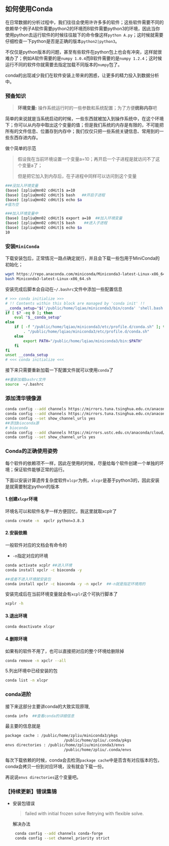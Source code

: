 ## 如何使用Conda

在日常数据的分析过程中，我们往往会使用许许多多的软件；这些软件需要不同的依赖举个例子A软件需要python2的环境而B软件需要python3的环境，因此当你使用python去运行软件的时候往往敲下的命令像这样`python A.py`；这时候就需要仔细检查一下python是否是正确的版本`python2|python3`。

不仅仅是python版本的问题，甚至有些软件在python包上也会有冲突，这样就很难办了；例如A软件需要的是`numpy 1.0.4`而B软件需要的是`numpy 1.2.4`；这时候运行不同的软件你就需要去指定加载不同版本的`numpy`包了。

conda的出现减少我们在软件安装上带来的困惑，让更多的精力投入到数据分析中。

### 预备知识

>  **环境变量:** 操作系统运行时的一些参数和系统配置；为了方便**统称内存**吧

简单的来说就是当系统启动的时候，一些东西就被加入到操作系统中，在这个环境下；你可以从内存中取出这个变量的值；但是我们系统的内存是有限的，不可能把所有的文件信息、位置存到内存中；我们仅仅只把一些系统关键信息、常用到的一些东西存进内存。

做个简单的示范

> 假设我在当前环境设置一个变量a=10；再开启一个子进程是就访问不了这个变量a了；
>
> 但是把它加入到内存后，在子进程中同样可以访问到这个变量

```bash
###没加入环境变量
(base) [zpliu@mn02 cdHit]$ a=10
(base) [zpliu@mn02 cdHit]$ bash   ##开启子进程
(base) [zpliu@mn02 cdHit]$ echo $a
#值为空

###加入环境变量中
(base) [zpliu@mn02 cdHit]$ export a=10  ##加入环境变量
(base) [zpliu@mn02 cdHit]$ bash    ##进入子进程
(base) [zpliu@mn02 cdHit]$ echo $a
10

```

### 安装`MiniConda`

下载安装包后，正常情况一路点确定就行，并且会下载一些包用于MiniConda的初始化；

```bash
wget https://repo.anaconda.com/miniconda/Miniconda3-latest-Linux-x86_64.sh
bash Miniconda3-latest-Linux-x86_64.sh
```

安装完成后脚本会自动在`~/.bashrc`文件中添加一些配置信息

```bash
# >>> conda initialize >>>
# !! Contents within this block are managed by 'conda init' !!
__conda_setup="$('/public/home/lqiao/miniconda3/bin/conda' 'shell.bash' 'hook' 2> /dev/null)"
if [ $? -eq 0 ]; then
    eval "$__conda_setup"
else
    if [ -f "/public/home/lqiao/miniconda3/etc/profile.d/conda.sh" ]; then
        . "/public/home/lqiao/miniconda3/etc/profile.d/conda.sh"
    else
        export PATH="/public/home/lqiao/miniconda3/bin:$PATH"
    fi
fi
unset __conda_setup
# <<< conda initialize <<<
```

接下来只需要重新加载一下配置文件就可以使用`conda`了

```bash
##重新加载bashrc文件
source  ~/.bashrc
```

### 添加清华镜像源

```bash
conda config --add channels https://mirrors.tuna.tsinghua.edu.cn/anaconda/pkgs/free/  
conda config --add channels https://mirrors.tuna.tsinghua.edu.cn/anaconda/pkgs/main/  
conda config --set show_channel_urls yes  
##添加bioconda源
# bioconda
conda config --add channels https://mirrors.ustc.edu.cn/anaconda/cloud/bioconda/
conda config --set show_channel_urls yes
```

### Conda的正确使用姿势

每个软件的依赖项不一样，因此在使用的时候，尽量给每个软件创建一个单独的环境；保证软件能够正常的运行。

下面以安装计算遗传复杂度软件`xlcpr`为例，`xlcpr`是基于python3的，因此安装是就需要制定python的版本

#### 1.创建`xlcpr`环境

环境名可以和软件名字一样方便回忆，我这里就取xcplr了

```bash
conda create -n  xpclr python=3.8.3
```

#### 2.安装依赖

一般软件对应的文档会有命令的

+ `-n`指定对应的环境

```bash
conda activate xcplr ##进入环境
conda install xpclr -c bioconda -y

##或者不进入环境就安装包
conda install xpclr -c bioconda -y -n xpclr  ##-n就是指定环境用的
```

安装完成后在当前环境变量就会有`xcplr`这个可执行脚本了

```bash
xcplr -h 
```

#### 3.退出环境

```bash
conda deactivate xlcpr
```

#### 4.删除环境

如果有的软件不用了，也可以直接把对应的整个环境给删除掉

```bash
conda remove -n xpclr --all
```

5.列出环境中已经安装的包

```bash
conda list -n xlcpr
```

### conda进阶

接下来这部分主要讲conda的大致实现原理,

```bash
conda info  ##查看conda的详细信息
```

最主要的信息就是

```bash
package cache : /public/home/zpliu/miniconda3/pkgs
                          /public/home/zpliu/.conda/pkgs
envs directories : /public/home/zpliu/miniconda3/envs
                          /public/home/zpliu/.conda/envs

```

每次下载依赖的时候，conda会去检测`package cache`中是否含有对应版本的包，conda会拷贝一份到对应环境，没有就会下载一份。

再说说`envs directories`这个变量吧。

### 【持续更新】错误集锦

+ 安装包错误

  > failed with initial frozen solve Retrying with flexible solve.

  解决办法
  
  ```bash
   conda config --add channels conda-forge
   conda config --set channel_priority strict
  ```
  
  
